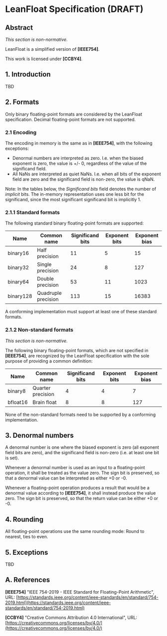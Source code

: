 # LeanFloat Specification (DRAFT)

## Abstract

*This section is non-normative.*

LeanFloat is a simplified version of **[IEEE754]**.

This work is licensed under **[CCBY4]**.

## 1. Introduction

TBD

## 2. Formats

Only binary floating-point formats are considered by the LeanFloat
specification. Decimal floating-point formats are not supported.

### 2.1 Encoding

The encoding in memory is the same as in **[IEEE754]**, with the following
exceptions:

* Denormal numbers are interpreted as zero. I.e. when the biased exponent is
  zero, the value is +/- 0, regardless of the value of the significand field.
* All NaNs are interpreted as quiet NaNs. I.e. when all bits of the exponent
  field are zero and the significand field is non-zero, the value is qNaN.

Note: In the tables below, the *Significand bits* field denotes the number
of *implicit* bits. The in-memory representation uses one less bit for the
significand, since the most significant significand bit is implicitly 1.

### 2.1.1 Standard formats

The following standard binary floating-point formats are supported:

| Name      | Common name         | Significand bits | Exponent bits | Exponent bias |
| --------- | ------------------- | ---------------- | ------------- | ------------- |
| binary16  | Half precision      | 11               | 5             | 15            |
| binary32  | Single precision    | 24               | 8             | 127           |
| binary64  | Double precision    | 53               | 11            | 1023          |
| binary128 | Quadruple precision | 113              | 15            | 16383         |

A conforming implementation must support at least one of these standard
formats.

### 2.1.2 Non-standard formats

*This section is non-normative.*

The following binary floating-point formats, which are not specified in
**[IEEE754]**, are recognized by the LeanFloat specification with the sole
purpose of providing a common definition:

| Name      | Common name         | Significand bits | Exponent bits | Exponent bias |
| --------- | ------------------- | ---------------- | ------------- | ------------- |
| binary8   | Quarter precision   | 4                | 4             | 7             |
| bfloat16  | Brain float         | 8                | 8             | 127           |

None of the non-standard formats need to be supported by a conforming
implementation.

## 3. Denormal numbers

A denormal number is one where the biased exponent is zero (all exponent field
bits are zero), and the significand field is non-zero (i.e. at least one bit
is set).

Whenever a denormal number is used as an input to a floating-point operation,
it shall be treated as the value zero. The sign bit is preserved, so that a
denormal value can be interpreted as either +0 or -0.

Whenever a floating-point operation produces a result that would be a denormal
value according to **[IEEE754]**, it shall instead produce the value zero. The
sign bit is preserved, so that the return value can be either +0 or -0.

## 4. Rounding

All floating-point operations use the same rounding mode: Round to nearest,
ties to even.

## 5. Exceptions

TBD

## A. References

**[IEEE754]** "IEEE 754-2019 - IEEE Standard for Floating-Point Arithmetic",
URL: [https://standards.ieee.org/content/ieee-standards/en/standard/754-2019.html](https://standards.ieee.org/content/ieee-standards/en/standard/754-2019.html)

**[CCBY4]** "Creative Commons Attribution 4.0 International",
URL: [https://creativecommons.org/licenses/by/4.0/](https://creativecommons.org/licenses/by/4.0/)